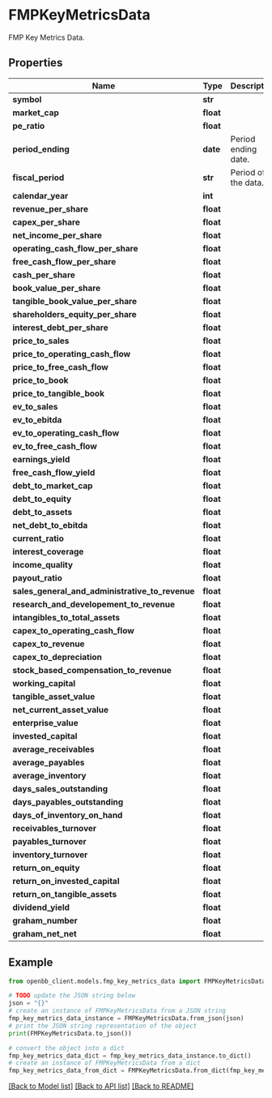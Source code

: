 # FMPKeyMetricsData

FMP Key Metrics Data.

## Properties

Name | Type | Description | Notes
------------ | ------------- | ------------- | -------------
**symbol** | **str** |  | [optional] 
**market_cap** | **float** |  | [optional] 
**pe_ratio** | **float** |  | [optional] 
**period_ending** | **date** | Period ending date. | 
**fiscal_period** | **str** | Period of the data. | 
**calendar_year** | **int** |  | [optional] 
**revenue_per_share** | **float** |  | [optional] 
**capex_per_share** | **float** |  | [optional] 
**net_income_per_share** | **float** |  | [optional] 
**operating_cash_flow_per_share** | **float** |  | [optional] 
**free_cash_flow_per_share** | **float** |  | [optional] 
**cash_per_share** | **float** |  | [optional] 
**book_value_per_share** | **float** |  | [optional] 
**tangible_book_value_per_share** | **float** |  | [optional] 
**shareholders_equity_per_share** | **float** |  | [optional] 
**interest_debt_per_share** | **float** |  | [optional] 
**price_to_sales** | **float** |  | [optional] 
**price_to_operating_cash_flow** | **float** |  | [optional] 
**price_to_free_cash_flow** | **float** |  | [optional] 
**price_to_book** | **float** |  | [optional] 
**price_to_tangible_book** | **float** |  | [optional] 
**ev_to_sales** | **float** |  | [optional] 
**ev_to_ebitda** | **float** |  | [optional] 
**ev_to_operating_cash_flow** | **float** |  | [optional] 
**ev_to_free_cash_flow** | **float** |  | [optional] 
**earnings_yield** | **float** |  | [optional] 
**free_cash_flow_yield** | **float** |  | [optional] 
**debt_to_market_cap** | **float** |  | [optional] 
**debt_to_equity** | **float** |  | [optional] 
**debt_to_assets** | **float** |  | [optional] 
**net_debt_to_ebitda** | **float** |  | [optional] 
**current_ratio** | **float** |  | [optional] 
**interest_coverage** | **float** |  | [optional] 
**income_quality** | **float** |  | [optional] 
**payout_ratio** | **float** |  | [optional] 
**sales_general_and_administrative_to_revenue** | **float** |  | [optional] 
**research_and_developement_to_revenue** | **float** |  | [optional] 
**intangibles_to_total_assets** | **float** |  | [optional] 
**capex_to_operating_cash_flow** | **float** |  | [optional] 
**capex_to_revenue** | **float** |  | [optional] 
**capex_to_depreciation** | **float** |  | [optional] 
**stock_based_compensation_to_revenue** | **float** |  | [optional] 
**working_capital** | **float** |  | [optional] 
**tangible_asset_value** | **float** |  | [optional] 
**net_current_asset_value** | **float** |  | [optional] 
**enterprise_value** | **float** |  | [optional] 
**invested_capital** | **float** |  | [optional] 
**average_receivables** | **float** |  | [optional] 
**average_payables** | **float** |  | [optional] 
**average_inventory** | **float** |  | [optional] 
**days_sales_outstanding** | **float** |  | [optional] 
**days_payables_outstanding** | **float** |  | [optional] 
**days_of_inventory_on_hand** | **float** |  | [optional] 
**receivables_turnover** | **float** |  | [optional] 
**payables_turnover** | **float** |  | [optional] 
**inventory_turnover** | **float** |  | [optional] 
**return_on_equity** | **float** |  | [optional] 
**return_on_invested_capital** | **float** |  | [optional] 
**return_on_tangible_assets** | **float** |  | [optional] 
**dividend_yield** | **float** |  | [optional] 
**graham_number** | **float** |  | [optional] 
**graham_net_net** | **float** |  | [optional] 

## Example

```python
from openbb_client.models.fmp_key_metrics_data import FMPKeyMetricsData

# TODO update the JSON string below
json = "{}"
# create an instance of FMPKeyMetricsData from a JSON string
fmp_key_metrics_data_instance = FMPKeyMetricsData.from_json(json)
# print the JSON string representation of the object
print(FMPKeyMetricsData.to_json())

# convert the object into a dict
fmp_key_metrics_data_dict = fmp_key_metrics_data_instance.to_dict()
# create an instance of FMPKeyMetricsData from a dict
fmp_key_metrics_data_from_dict = FMPKeyMetricsData.from_dict(fmp_key_metrics_data_dict)
```
[[Back to Model list]](../README.md#documentation-for-models) [[Back to API list]](../README.md#documentation-for-api-endpoints) [[Back to README]](../README.md)



